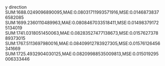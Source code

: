 y direction
SUM:1688.0249096890095,MAE:0.08031711993571916,MSE:0.01468738376582085
SUM:1699.2360110489963,MAE:0.0808467033518411,MSE:0.014983791725134019
SUM:1741.0318051450063,MAE:0.08283527477138673,MSE:0.015762737889373015
SUM:1767.5113697980016,MAE:0.08409912783927305,MSE:0.01576126456341669
SUM:1725.4932904030125,MAE:0.08209988535009813,MSE:0.015019295006333446
